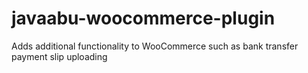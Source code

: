 # javaabu-woocommerce-plugin
Adds additional functionality to WooCommerce such as bank transfer payment slip uploading
